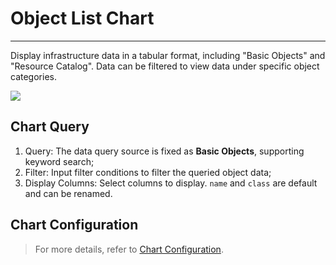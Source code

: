 # Object List Chart
---

Display infrastructure data in a tabular format, including "Basic Objects" and "Resource Catalog". Data can be filtered to view data under specific object categories.

![](../img/object.png)

## Chart Query

1. Query: The data query source is fixed as **Basic Objects**, supporting keyword search;
2. Filter: Input filter conditions to filter the queried object data;
3. Display Columns: Select columns to display. `name` and `class` are default and can be renamed.


## Chart Configuration

> For more details, refer to [Chart Configuration](./chart-config.md).

<!--
## Common Configuration

| Option | Description |
| --- | --- |
| Title | Set a title for the chart. Once set, it will appear in the top-left corner of the chart and supports hiding. |
| Description | Add a description to the chart. After setting, an information icon 【i】will appear after the chart title. If not set, it will not be displayed. |
| Unit | Choose the unit for the display column. Supports custom units. When the content is numeric, users can select the data unit; when the content is non-numeric, users can input the data unit. |

## Advanced Configuration

| Option | Description |
| --- | --- |
| Lock Time | Fix the time range for querying data in the current chart, independent of the global time component. After successful setup, the user-defined time will appear in the top-right corner of the chart, such as 【xx minutes】, 【xx hours】, 【xx days】. For example, if the locked time interval is 30 minutes, the chart will only display data from the last 30 minutes regardless of the time range selected in the time component. |

-->